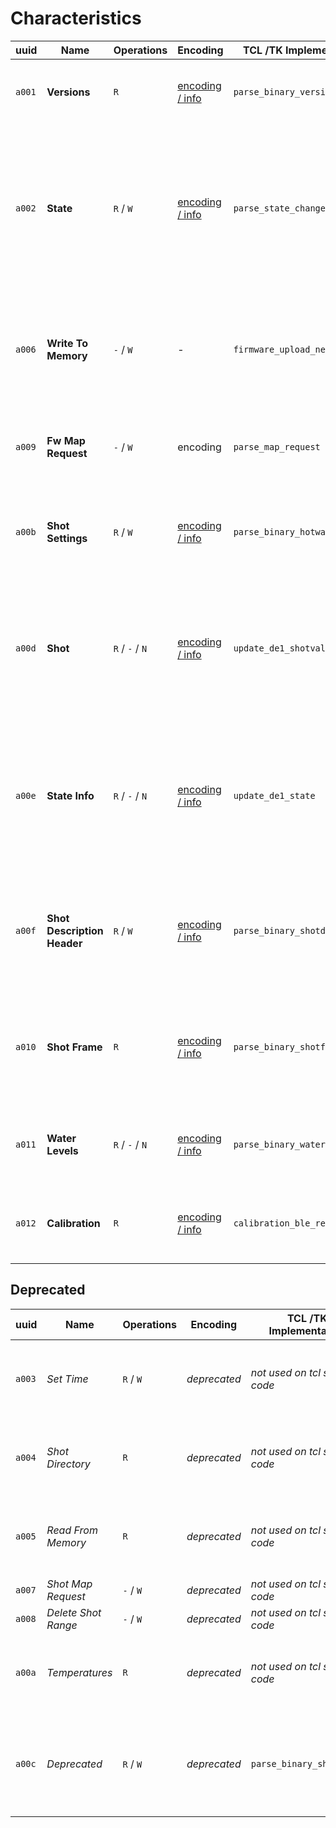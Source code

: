 # Characteristics

| uuid   | Name                        | Operations      | Encoding                                      | TCL /TK Implementation        | Description                                                                                                                                |
| ------ | --------------------------- | --------------- | --------------------------------------------- | ----------------------------- | ------------------------------------------------------------------------------------------------------------------------------------------ |
| `a001` | **Versions**                | `R`             | [encoding / info](./versions.md)              | `parse_binary_version_desc`   | Version descriptons for Bluetooth and the firmware                                                                                         |
| `a002` | **State**                   | `R` / `W`       | [encoding / info](./state.md)                 | `parse_state_change`          | Lets read read and set states (but not substates), cannot be subscribed to. Mainly use for setting state (ie. start espresso or steam etc) |
| `a006` | **Write To Memory**         | `-` / `W`       | -                                             | `firmware_upload_next`        | _unclear_ logs "firmware write ack recved" \[sic!\], maybe part of the protocol to update the firmware                                     |
| `a009` | **Fw Map Request**          | `-` / `W`       | encoding                                      | `parse_map_request`           | _unclear_ maybe something to prepare an update of the firmware                                                                             |
| `a00b` | **Shot Settings**           | `R` / `W`       | [encoding / info](./shotSettings.md)          | `parse_binary_hotwater_desc`  | Settings for steam, hot water, espresso volume and group temperature                                                                       |
| `a00d` | **Shot**                    | `R` / `-` / `N` | [encoding / info](./shot.md)                  | `update_de1_shotvalue`        | Notifies about the machines values (temparature, pressure and flow sensors) as well as the currently set targes for those values           |
| `a00e` | **State Info**              | `R` / `-` / `N` | [encoding / info](./stateInfo.md)             | `update_de1_state`            | State notifications. Can be used to read - _and get notified about_ - the current machine's state and substate (heating, pouring etc)      |
| `a00f` | **Shot Description Header** | `R` / `W`       | [encoding / info](./shotDescriptionHeader.md) | `parse_binary_shotdescheader` | _unclear_ this seems to be in use and the code is readable, I am not sure what this is used for though                                     |
| `a010` | **Shot Frame**              | `R`             | [encoding / info](./shotFrame.md)             | `parse_binary_shotframe`      | _unclear_ this seems to be in use and the code is readable, I am not sure what this is used for though                                     |
| `a011` | **Water Levels**            | `R` / `-` / `N` | [encoding / info](./water.md)                 | `parse_binary_water_level`    | Returns the current water level and the one the machine started with                                                                       |
| `a012` | **Calibration**             | `R`             | [encoding / info](./calibrate.md)             | `calibration_ble_received`    | _unclear_ for receiving calibration notifications, whatever that means                                                                     |

## Deprecated

| uuid   | Name                | Operations | Encoding     | TCL /TK Implementation        | Description                                                                 |
| ------ | ------------------- | ---------- | ------------ | ----------------------------- | --------------------------------------------------------------------------- |
| `a003` | _Set Time_          | `R` / `W`  | _deprecated_ | _not used on tcl source code_ | deprecated maybe reading this gives you a bunch of zeros                    |
| `a004` | _Shot Directory_    | `R`        | _deprecated_ | _not used on tcl source code_ | deprecated maybe reading this gives you a bunch of zeros                    |
| `a005` | _Read From Memory_  | `R`        | _deprecated_ | _not used on tcl source code_ | deprecated maybe reading this gives you a bunch of zeros                    |
| `a007` | _Shot Map Request_  | `-` / `W`  | _deprecated_ | _not used on tcl source code_ | deprecated maybe                                                            |
| `a008` | _Delete Shot Range_ | `-` / `W`  | _deprecated_ | _not used on tcl source code_ | deprecated maybe                                                            |
| `a00a` | _Temperatures_      | `R`        | _deprecated_ | _not used on tcl source code_ | deprecated maybe reading this gives you a bunch of zeros                    |
| `a00c` | _Deprecated_        | `R` / `W`  | _deprecated_ | `parse_binary_shot_desc`      | _unclear_ docs say it's deprecated, reading this gives you a bunch of zeros |
